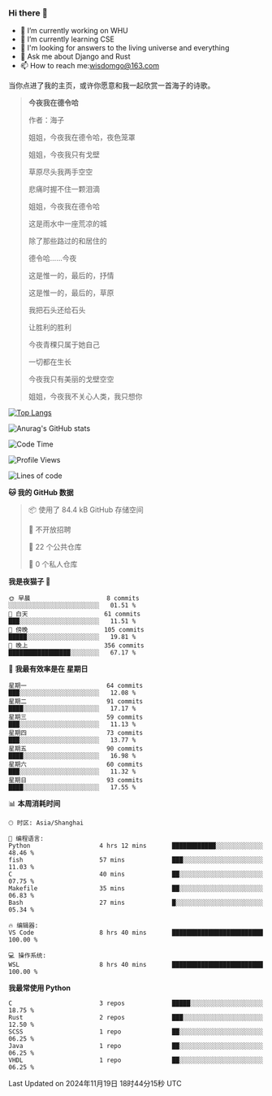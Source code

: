 ### Hi there 👋



- 🔭 I’m currently working on WHU
- 🌱 I’m currently learning CSE
- 🤔 I'm looking for answers to the living universe and everything
- 💬 Ask me about Django and Rust
- 📫 How to reach me:wisdomgo@163.com

当你点进了我的主页，或许你愿意和我一起欣赏一首海子的诗歌。

>**今夜我在德令哈**
>
>作者：海子
>
>姐姐，今夜我在德令哈，夜色笼罩
>
>姐姐，今夜我只有戈壁
>
>草原尽头我两手空空
>
>悲痛时握不住一颗泪滴
>
>姐姐，今夜我在德令哈
>
>这是雨水中一座荒凉的城
>
>除了那些路过的和居住的
>
>德令哈......今夜
>
>这是惟一的，最后的，抒情
>
>这是惟一的，最后的，草原
>
>我把石头还给石头
>
>让胜利的胜利
>
>今夜青稞只属于她自己
>
>一切都在生长
>
>今夜我只有美丽的戈壁空空
>
>姐姐，今夜我不关心人类，我只想你



[![Top Langs](https://github-readme-stats.vercel.app/api/top-langs/?username=wisdomgo&theme=onedark)](https://github.com/anuraghazra/github-readme-stats)

![Anurag's GitHub stats](https://github-readme-stats.vercel.app/api?username=wisdomgo&hide=contribs,stars&theme=synthwave)

<!--START_SECTION:waka-->
![Code Time](http://img.shields.io/badge/Code%20Time-330%20hrs%2011%20mins-blue)

![Profile Views](http://img.shields.io/badge/%E4%B8%AA%E4%BA%BA%E8%B5%84%E6%96%99%E8%A7%82%E7%9C%8B%E6%AC%A1%E6%95%B0-2-blue)

![Lines of code](https://img.shields.io/badge/%E4%BB%8E%E3%80%8CHello%20World%E3%80%8D%E8%B5%B7%E6%88%91%E5%B7%B2%E7%BB%8F%E5%86%99%E4%BA%86-639.5%20thousand%20%E8%A1%8C%E4%BB%A3%E7%A0%81-blue)

**🐱 我的 GitHub 数据** 

> 📦  使用了 84.4 kB GitHub 存储空间 
 > 
> 🚫 不开放招聘
 > 
> 📜 22 个公共仓库 
 > 
> 🔑 0 个私人仓库 
 > 
**我是夜猫子 🦉** 

```text
🌞 早晨                     8 commits           ░░░░░░░░░░░░░░░░░░░░░░░░░   01.51 % 
🌆 白天                     61 commits          ███░░░░░░░░░░░░░░░░░░░░░░   11.51 % 
🌃 傍晚                     105 commits         █████░░░░░░░░░░░░░░░░░░░░   19.81 % 
🌙 晚上                     356 commits         █████████████████░░░░░░░░   67.17 % 
```
📅 **我最有效率是在 星期日** 

```text
星期一                      64 commits          ███░░░░░░░░░░░░░░░░░░░░░░   12.08 % 
星期二                      91 commits          ████░░░░░░░░░░░░░░░░░░░░░   17.17 % 
星期三                      59 commits          ███░░░░░░░░░░░░░░░░░░░░░░   11.13 % 
星期四                      73 commits          ███░░░░░░░░░░░░░░░░░░░░░░   13.77 % 
星期五                      90 commits          ████░░░░░░░░░░░░░░░░░░░░░   16.98 % 
星期六                      60 commits          ███░░░░░░░░░░░░░░░░░░░░░░   11.32 % 
星期日                      93 commits          ████░░░░░░░░░░░░░░░░░░░░░   17.55 % 
```


📊 **本周消耗时间** 

```text
🕑︎ 时区: Asia/Shanghai

💬 编程语言: 
Python                   4 hrs 12 mins       ████████████░░░░░░░░░░░░░   48.46 % 
fish                     57 mins             ███░░░░░░░░░░░░░░░░░░░░░░   11.03 % 
C                        40 mins             ██░░░░░░░░░░░░░░░░░░░░░░░   07.75 % 
Makefile                 35 mins             ██░░░░░░░░░░░░░░░░░░░░░░░   06.83 % 
Bash                     27 mins             █░░░░░░░░░░░░░░░░░░░░░░░░   05.34 % 

🔥 编辑器: 
VS Code                  8 hrs 40 mins       █████████████████████████   100.00 % 

💻 操作系统: 
WSL                      8 hrs 40 mins       █████████████████████████   100.00 % 
```

**我最常使用 Python** 

```text
C                        3 repos             █████░░░░░░░░░░░░░░░░░░░░   18.75 % 
Rust                     2 repos             ███░░░░░░░░░░░░░░░░░░░░░░   12.50 % 
SCSS                     1 repo              ██░░░░░░░░░░░░░░░░░░░░░░░   06.25 % 
Java                     1 repo              ██░░░░░░░░░░░░░░░░░░░░░░░   06.25 % 
VHDL                     1 repo              ██░░░░░░░░░░░░░░░░░░░░░░░   06.25 % 
```




 Last Updated on 2024年11月19日 18时44分15秒 UTC
<!--END_SECTION:waka-->
